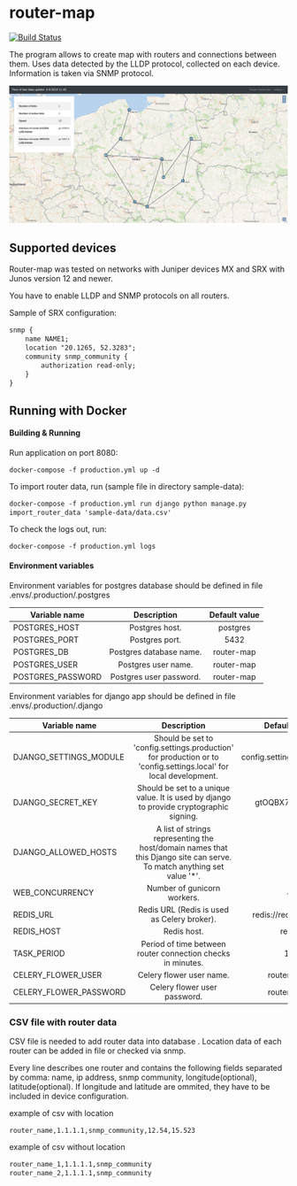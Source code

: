 # router-map

[![Build Status](https://travis-ci.org/comp-sa/router-map.svg?branch=master)](https://travis-ci.org/comp-sa/router-map)

The program allows to create map with routers and connections between them. 
Uses data detected by the LLDP protocol, collected on each device. 
Information is taken via SNMP protocol.

![Example](sample-data/example.png)

## Supported devices
Router-map was tested on networks with Juniper devices MX and SRX with Junos version 12 and newer.


You have to enable LLDP and SNMP protocols on all routers.

Sample of SRX configuration: 

```
snmp {                                  
    name NAME1;                      
    location "20.1265, 52.3283";           
    community snmp_community {                    
        authorization read-only;        
    }                                   
} 
```
## Running with Docker

#### Building & Running
Run application on port 8080:
```
docker-compose -f production.yml up -d
```

To import router data, run (sample file in directory sample-data):
```production
docker-compose -f production.yml run django python manage.py import_router_data 'sample-data/data.csv'
```

To check the logs out, run:
```
docker-compose -f production.yml logs
```


#### Environment variables
Environment variables for postgres database should be defined in file .envs/.production/.postgres

| Variable name         | Description   |  Default value   |
| -------------         |:-------------:|:-------------:|
| POSTGRES_HOST         | Postgres host. | postgres |
| POSTGRES_PORT         | Postgres port. | 5432 |
| POSTGRES_DB           | Postgres database name. | router-map |
| POSTGRES_USER         | Postgres user name. | router-map |
| POSTGRES_PASSWORD     | Postgres user password. | router-map |

Environment variables for django app should be defined in file .envs/.production/.django

| Variable name             | Description |  Default value   |
| -------------             |:-------------:|:-------------:|
| DJANGO_SETTINGS_MODULE    | Should be set to 'config.settings.production' for production or to 'config.settings.local' for local development. | config.settings.production |
| DJANGO_SECRET_KEY         | Should be set to a unique value. It is used by django to provide cryptographic signing.| gtOQBX7rlOtY1A7 |
| DJANGO_ALLOWED_HOSTS      | A list of strings representing the host/domain names that this Django site can serve. To match anything set value '*'. | * |
| WEB_CONCURRENCY           | Number of gunicorn workers. | 4 |
| REDIS_URL                 | Redis URL (Redis is used as Celery broker). | redis://redis:6379/0 |
| REDIS_HOST                | Redis host. | redis |
| TASK_PERIOD               | Period of time between router connection checks in minutes.| 15 |
| CELERY_FLOWER_USER        | Celery flower user name. | router-map |
| CELERY_FLOWER_PASSWORD    | Celery flower user password. | router-map |

### CSV file with router data
CSV file is needed to add router data into database . 
Location data of each router can be added in file or checked via snmp.

Every line describes one router and contains the following fields separated by comma: name, ip address, snmp community, longitude(optional), latitude(optional).
If longitude and latitude are ommited, they have to be included in device configuration.


example of csv with location
```
router_name,1.1.1.1,snmp_community,12.54,15.523
```
example of csv without location
```
router_name_1,1.1.1.1,snmp_community
router_name_2,1.1.1.1,snmp_community
```

